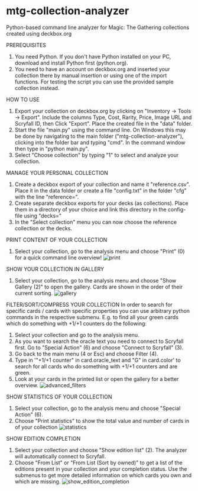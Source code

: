 # mtg-collection-analyzer
Python-based command line analyzer for Magic: The Gathering collections created using deckbox.org

PREREQUISITES
1. You need Python. If you don't have Python installed on your PC, download and install Python first (python.org).
2. You need to have an account on deckbox.org and inserted your collection there by manual insertion or using one of the import functions. For testing the script you can use the provided sample collection instead.

HOW TO USE
1. Export your collection on deckbox.org by clicking on "Inventory -> Tools -> Export". Include the columns Type, Cost, Rarity, Price, Image URL and Scryfall ID, then Click "Export". Place the created file in the "data" folder.
2. Start the file "main.py" using the command line. On Windows this may be done by navigating to the main folder ("mtg-collection-analyzer"), clicking into the folder bar and typing "cmd". In the command window then type in "python main.py".
3. Select "Choose collection" by typing "1" to select and analyze your collection.

MANAGE YOUR PERSONAL COLLECTION
1. Create a deckbox export of your collection and name it "reference.csv". Place it in the data folder or create a file "config.txt" in the folder "cfg" with the line "reference=<Path to the reference folder>".
2. Create separate deckbox exports for your decks (as collections). Place them in a directory of your choice and link this directory in the config-file using "decks=<Path to the deck folder>"
3. In the "Select collection" menu you can now choose the reference collection or the decks.

PRINT CONTENT OF YOUR COLLECTION
1. Select your collection, go to the analysis menu and choose "Print" (0) for a quick command line overview!
![print](https://github.com/user-attachments/assets/d3ee55c7-06af-4f43-9657-17c414d5e422)

SHOW YOUR COLLECTION IN GALLERY
1. Select your collection, go to the analysis menu and choose "Show Gallery (2)" to open the gallery. Cards are shown in the order of their current sorting.
![gallery](https://github.com/user-attachments/assets/9004b1bd-9af5-40c8-b676-4f3afddd558d)

FILTER/SORT/COMPRESS YOUR COLLECTION
In order to search for specific cards / cards with specific properties you can use arbitrary python commands in the respective submenu. E.g. to find all your green cards which do something with +1/+1 counters do the following:
1. Select your collection and go to the analysis menu.
2. As you want to search the oracle text you need to connect to Scryfall first. Go to "Special Action" (6) and choose "Connect to Scryfall" (3).
3. Go back to the main menu (4 or Esc) and choose Filter (4).
4. Type in '"+1/+1 counter" in card.oracle_text and "G" in card.color' to search for all cards who do something with +1/+1 counters and are green.
5. Look at your cards in the printed list or open the gallery for a better overview.
![advanced_filters](https://github.com/user-attachments/assets/ec5ccd66-696b-4954-a3d8-710f134180fe)

SHOW STATISTICS OF YOUR COLLECTION
1. Select your collection, go to the analysis menu and choose "Special Action" (6).
2. Choose "Print statistics" to show the total value and number of cards in of your collection
![statistics](https://github.com/user-attachments/assets/b89694fb-a082-4756-8472-29ed6c12809f)

SHOW EDITION COMPLETION
1. Select your collection and choose "Show edition list" (2). The analyzer will automatically connect to Scryfall.
2. Choose "From List" or "From List (Sort by owned)" to get a list of the editions present in your collection and your completion status. Use the submenus to get more detailed information on which cards you own and which are missing.
![show_edition_completion](https://github.com/user-attachments/assets/3e4687b5-8b0c-47b8-ad5d-c09d20b30030)

